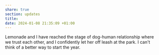 ```yaml
---
share: true
section: updates
title: 
date: 2024-01-08 21:35:09 +01:00
---
```


Lemonade and I have reached the stage of dog-human relationship where we trust each other, and I confidently let her off leash at the park. I can't think of a better way to start the year. 
